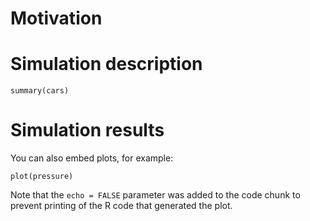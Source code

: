 # Motivation

# Simulation description

```{r cars}
summary(cars)
```

# Simulation results

You can also embed plots, for example:

```{r pressure, echo=FALSE}
plot(pressure)
```

Note that the `echo = FALSE` parameter was added to the code chunk to prevent printing of the R code that generated the plot.
